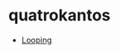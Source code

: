 # quatrokantos

- [Looping](https://fireship.io/snippets/dart-how-to-get-the-index-on-array-loop-map/)